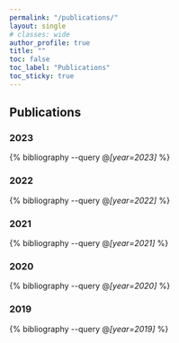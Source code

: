 ```yaml
---
permalink: "/publications/"
layout: single
# classes: wide
author_profile: true
title: ""
toc: false
toc_label: "Publications"
toc_sticky: true
---
```


<!-- See also https://github.com/inukshuk/jekyll-scholar to customize your references -->


<!-- Publications-->
## Publications
### 2023
  {% bibliography --query @*[year=2023]* %}

### 2022
  {% bibliography --query @*[year=2022]* %}

### 2021
  {% bibliography --query @*[year=2021]* %}

### 2020
  {% bibliography --query @*[year=2020]* %}

### 2019
  {% bibliography --query @*[year=2019]* %}
